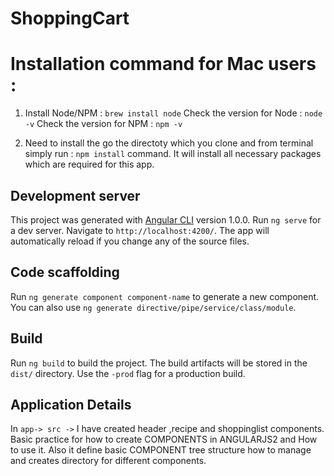 # ShoppingCart

# Installation command for Mac users :

1) Install Node/NPM : `brew install node`
Check the version for Node : `node -v`
Check the version for NPM : `npm -v`

2) Need to install the go the directoty which you clone and from terminal simply run : `npm install` command. It will install all necessary packages which are required for this app. 

## Development server

This project was generated with [Angular CLI](https://github.com/angular/angular-cli) version 1.0.0.
Run `ng serve` for a dev server. Navigate to `http://localhost:4200/`. The app will automatically reload if you change any of the source files.

## Code scaffolding

Run `ng generate component component-name` to generate a new component. You can also use `ng generate directive/pipe/service/class/module`.

## Build

Run `ng build` to build the project. The build artifacts will be stored in the `dist/` directory. Use the `-prod` flag for a production build.


## Application Details
 In `app-> src ->` I have created header ,recipe and shoppinglist components. Basic practice for how to create COMPONENTS in ANGULARJS2 and How to use it. Also it define basic COMPONENT tree structure how to manage and creates directory for different components.
